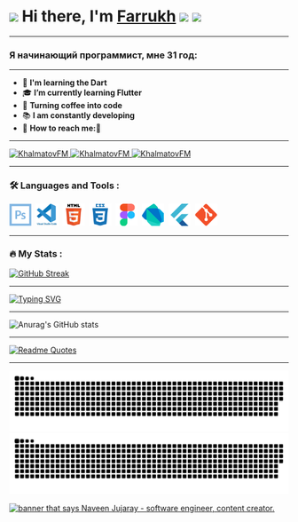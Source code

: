 <h1>
   <img src="https://media.giphy.com/media/MRHQcGpKOqJHhDD0R4/giphy.gif" width="100px"/>
  Hi there, I'm <a href="https://github.com/KHALMATOV-FARRUKH" >Farrukh</a>
  <img src="https://media.giphy.com/media/hvRJCLFzcasrR4ia7z/giphy.gif" width="50px"/>
  <img src="https://media.giphy.com/media/hUFZ3qsAOUS8kn8R9h/giphy.gif" width="130px"/>
</h1>

___

<h3 align="left">Я начинающий программист, мне 31 год:</h3>

___

- :dart: __I'm learning the Dart__
- :mortar_board: **I’m currently learning Flutter**
- :crystal_ball: **Turning coffee into code**
- :books: **I am constantly developing**
- :speech_balloon: **How to reach me:**:small_red_triangle_down:

___

 <a href="https://t.me/KhalmatovFM"> 
  <img src="https://img.shields.io/badge/Telegram-00BFFF?style=for-the-badge&logo=Telegram&logoColor=black" alt="KhalmatovFM"> </a>

<a href="https://www.instagram.com/khalmatov.farrukh/"> 
 <img src="https://img.shields.io/badge/WhatsApp-32CD32?style=for-the-badge&logo=WhatsApp&logoColor=black" alt="KhalmatovFM"> </a>

<a href="https://www.instagram.com/khalmatov.farrukh/"> 
 <img src="https://img.shields.io/badge/Instagram-FF1493?style=for-the-badge&logo=Instagram&logoColor=black" alt="KhalmatovFM"> </a>
 
___


### :hammer_and_wrench: Languages and Tools :
<div> 
  <img src="https://github.com/devicons/devicon/blob/master/icons/photoshop/photoshop-line.svg" title="Photoshop" **alt="Photoshop" width="40" height="40"/>&nbsp;
  <img src="https://github.com/devicons/devicon/blob/master/icons/vscode/vscode-original-wordmark.svg" title="VScode" **alt="VScode" width="40" height="40"/>&nbsp;
  <img src="https://github.com/devicons/devicon/blob/master/icons/html5/html5-original-wordmark.svg"  title="HTML5" **alt="HTML5" width="40" height="40"/>&nbsp;
  <img src="https://github.com/devicons/devicon/blob/master/icons/css3/css3-plain-wordmark.svg"  title="CSS3" alt="CSS" width="40" height="40"/>&nbsp;
  <img src="https://github.com/devicons/devicon/blob/master/icons/figma/figma-original.svg"  title="Figma" alt="Figma" width="40" height="40"/>&nbsp;
  <img src="https://github.com/devicons/devicon/blob/master/icons/dart/dart-original.svg" title="Dart" **alt="Dart" width="40" height="40"/>&nbsp;
  <img src="https://github.com/devicons/devicon/blob/master/icons/flutter/flutter-original.svg" title="Flutter" **alt="Flutter" width="40" height="40"/>&nbsp;
  <img src="https://github.com/devicons/devicon/blob/master/icons/git/git-original.svg" title="Git" **alt="Git" width="40" height="40"/>&nbsp;
</div>

___

### :fire: My Stats :
[![GitHub Streak](https://github-readme-streak-stats.herokuapp.com?user=KHALMATOV-FARRUKH&theme=buefy&hide_border=%D0%BB%D0%BE%D0%B6%D1%8C&border_radius=5&date_format=j%20M%5B%20Y%5D&%D0%B3%D1%80%D0%B0%D0%BD%D0%B8%D1%86%D0%B0=AFAFAF)](https://git.io/streak-stats)

___


<a href="https://git.io/typing-svg"><img src="https://readme-typing-svg.herokuapp.com?font=Fira+Code&duration=4999&pause=1500&color=000000&center=&vCenter=&width=525&lines=The+programmer+is+fed+by+the+hands...+and+%E2%98%95" alt="Typing SVG" /></a>

___


![Anurag's GitHub stats](https://github-readme-stats.vercel.app/api?username=KHALMATOV-FARRUKH&show_icons=true&theme=algolia)

___

[![Readme Quotes](https://quotes-github-readme.vercel.app/api?myquote=Time+does+not+like+when+his+waste&author=Henry+Ford&type=horizontal&theme=dark)](https://github.com/piyushsuthar/github-readme-quotes)

___

<a target="_blank" rel="noopener noreferrer nofollow" href="https://raw.githubusercontent.com/teuchezh/teuchezh/output/github-contribution-grid-snake-dark.svg#gh-dark-mode-only"><img src="https://raw.githubusercontent.com/teuchezh/teuchezh/output/github-contribution-grid-snake-dark.svg#gh-dark-mode-only" alt="вклад github сетка змеиная анимация" style="max-width: 100%;"></a>
<a target="_blank" rel="noopener noreferrer nofollow" href="https://raw.githubusercontent.com/teuchezh/teuchezh/output/github-contribution-grid-snake.svg#gh-light-mode-only"><img src="https://raw.githubusercontent.com/teuchezh/teuchezh/output/github-contribution-grid-snake.svg#gh-light-mode-only" alt="вклад github сетка змеиная анимация" style="max-width: 100%;"></a>


<p dir="auto"><a target="_blank" rel="noopener noreferrer" href="https://github.com/naveenjujaray/naveenjujaray/blob/master/cropped.png?raw=true"><img src="https://github.com/naveenjujaray/naveenjujaray/raw/master/cropped.png?raw=true" alt="banner that says Naveen Jujaray - software engineer, content creator." style="max-width: 100%;"></a></p>




